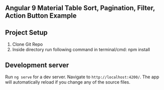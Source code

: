 ## Angular 9 Material Table Sort, Pagination, Filter, Action Button Example

## Project Setup

1. Clone Git Repo
2. Inside directory run following command in terminal/cmd:
      npm install

## Development server

Run `ng serve` for a dev server. Navigate to `http://localhost:4200/`. The app will automatically reload if you change any of the source files.
